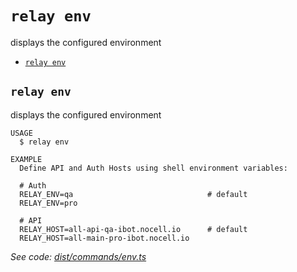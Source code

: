 `relay env`
===========

displays the configured environment

* [`relay env`](#relay-env)

## `relay env`

displays the configured environment

```
USAGE
  $ relay env

EXAMPLE
  Define API and Auth Hosts using shell environment variables:

  # Auth
  RELAY_ENV=qa                              # default
  RELAY_ENV=pro

  # API
  RELAY_HOST=all-api-qa-ibot.nocell.io      # default
  RELAY_HOST=all-main-pro-ibot.nocell.io
```

_See code: [dist/commands/env.ts](https://github.com/relaypro/relay-cli/blob/v0.2.3/dist/commands/env.ts)_
